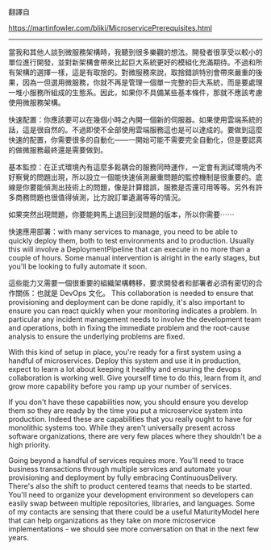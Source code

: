 翻譯自

https://martinfowler.com/bliki/MicroservicePrerequisites.html

----

當我和其他人談到微服務架構時，我聽到很多樂觀的想法。開發者很享受以較小的單位進行開發，並對新架構會帶來比起巨大系統更好的模組化充滿期待。不過和所有架構的選擇一樣，這是有取捨的。對微服務來說，取捨錯誤特別會帶來嚴重的後果，因為一但選用微服務，你就不再是管理一個單一完整的巨大系統，而是要處理一堆小服務所組成的生態系。因此，如果你不具備某些基本條件，那就不應該考慮使用微服務架構。

快速配置：你應該要可以在幾個小時之內開一個新的伺服器。如果使用雲端系統的話，這是很自然的。不過即使不全部使用雲端服務這也是可以達成的。要做到這麼快速的配置，你需要很多的自動化——一開始可能不需要完全自動化，但是要認真的做微服務最終還是需要做到。

基本監控：在正式環境內有這麼多鬆耦合的服務同時運作，一定會有測試環境內不好察覺的問題出現，所以設立一個能快速偵測嚴重問題的監控機制是很重要的。底線是你要能偵測出技術上的問題，像是計算錯誤，服務是否還可用等等。另外有許多商務問題也很值得偵測，比方說訂單遺漏等等的情況。

如果突然出現問題，你要能夠馬上退回到沒問題的版本，所以你需要⋯⋯

快速應用部署：with many services to manage, you need to be able to quickly deploy them, both to test environments and to production. Usually this will involve a DeploymentPipeline that can execute in no more than a couple of hours. Some manual intervention is alright in the early stages, but you'll be looking to fully automate it soon.

這些能力又需要一個很重要的組織架構轉移，要求開發者和部署者必須有密切的合作關係：也就是 DevOps 文化。 This collaboration is needed to ensure that provisioning and deployment can be done rapidly, it's also important to ensure you can react quickly when your monitoring indicates a problem. In particular any incident management needs to involve the development team and operations, both in fixing the immediate problem and the root-cause analysis to ensure the underlying problems are fixed.

With this kind of setup in place, you're ready for a first system using a handful of microservices. Deploy this system and use it in production, expect to learn a lot about keeping it healthy and ensuring the devops collaboration is working well. Give yourself time to do this, learn from it, and grow more capability before you ramp up your number of services.

If you don't have these capabilities now, you should ensure you develop them so they are ready by the time you put a microservice system into production. Indeed these are capabilities that you really ought to have for monolithic systems too. While they aren't universally present across software organizations, there are very few places where they shouldn't be a high priority.

Going beyond a handful of services requires more. You'll need to trace business transactions through multiple services and automate your provisioning and deployment by fully embracing ContinuousDelivery. There's also the shift to product centered teams that needs to be started. You'll need to organize your development environment so developers can easily swap between multiple repositories, libraries, and languages. Some of my contacts are sensing that there could be a useful MaturityModel here that can help organizations as they take on more microservice implementations - we should see more conversation on that in the next few years.
